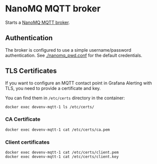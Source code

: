 # NanoMQ MQTT broker

Starts a [NanoMQ MQTT broker](https://nanomq.io/docs/en/latest/).

## Authentication

The broker is configured to use a simple username/password authentication.
See [./nanomq_pwd.conf](./nanomq_pwd.conf) for the default credentials. 

## TLS Certificates

If you want to configure an MQTT contact point in Grafana Alerting with TLS, you need to provide a certificate and key.

You can find them in `/etc/certs` directory in the container:

``` shell
docker exec devenv-mqtt-1 ls /etc/certs/
```

### CA Certificate

``` shell
docker exec devenv-mqtt-1 cat /etc/certs/ca.pem
```

### Client certificates

``` shell
docker exec devenv-mqtt-1 cat /etc/certs/client.pem
docker exec devenv-mqtt-1 cat /etc/certs/client.key
```
